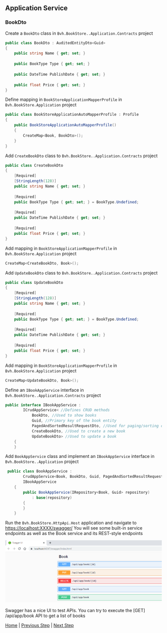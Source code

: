 ## Application Service

### BookDto

Create a `BookDto` class in `Bvh.BookStore..Application.Contracts` project

```csharp
public class BookDto : AuditedEntityDto<Guid>
{
    public string Name { get; set; }

    public BookType Type { get; set; }

    public DateTime PublishDate { get; set; }

    public float Price { get; set; }
}
```

Define mapping in `BookStoreApplicationMapperProfile` in `Bvh.BookStore.Application` project

```csharp
public class BookStoreApplicationAutoMapperProfile : Profile
{
    public BookStoreApplicationAutoMapperProfile()
    {
        CreateMap<Book, BookDto>();
    }
}
```

Add `CreateBookDto` class to `Bvh.BookStore..Application.Contracts` project

```csharp
public class CreateBookDto
{
    [Required]
    [StringLength(128)]
    public string Name { get; set; }

    [Required]
    public BookType Type { get; set; } = BookType.Undefined;

    [Required]
    public DateTime PublishDate { get; set; }

    [Required]
    public float Price { get; set; }
}
```

Add mapping in `BookStoreApplicationMapperProfile` in `Bvh.BookStore.Application` project

```csharp
CreateMap<CreateBookDto, Book>();
```

Add `UpdateBookDto` class to `Bvh.BookStore..Application.Contracts` project

```csharp
public class UpdateBookDto
{
    [Required]
    [StringLength(128)]
    public string Name { get; set; }

    [Required]
    public BookType Type { get; set; } = BookType.Undefined;

    [Required]
    public DateTime PublishDate { get; set; }

    [Required]
    public float Price { get; set; }
}
```

Add mapping in `BookStoreApplicationMapperProfile` in `Bvh.BookStore.Application` project

```csharp
CreateMap<UpdateBookDto, Book>();
```

Define an `IBookAppService` interface in `Bvh.BookStore..Application.Contracts` project

```csharp
public interface IBookAppService :
        ICrudAppService< //Defines CRUD methods
            BookDto, //Used to show books
            Guid, //Primary key of the book entity
            PagedAndSortedResultRequestDto, //Used for paging/sorting on getting a list of books
            CreateBookDto, //Used to create a new book
            UpdateBookDto> //Used to update a book
    {
    }
```

Add `BookAppService` class and implement an `IBookAppService` interface in `Bvh.BookStore..Application` project

```csharp
 public class BookAppService :
        CrudAppService<Book, BookDto, Guid, PagedAndSortedResultRequestDto, CreateBookDto, UpdateBookDto>,
        IBookAppService
    {
        public BookAppService(IRepository<Book, Guid> repository)
            : base(repository)
        {
        }
    }
```

Run the `Bvh.BookStore.HttpApi.Host` application and navigate to [https://localhost:XXXX/swagger/](https://localhost:XXXX/swagger/)
You will see some built-in service endpoints as well as the Book service and its REST-style endpoints

![swagger-ui](images/swaggerui.png)

Swagger has a nice UI to test APIs. You can try to execute the [GET] /api/app/book API to get a list of books

[Home](./../../../README.md) | [Previous Step](StepByStep/../../Step3/Step3.md) | [Next Step](StepByStep/../../Step6/Step6.md)
